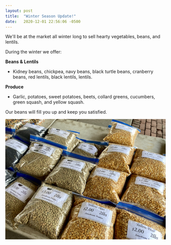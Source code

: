```yaml
---
layout: post
title:  "Winter Season Update!"
date:   2020-12-01 22:56:06 -0500
---
```


We'll be at the market all winter long to sell hearty vegetables, beans, and lentils.

During the winter we offer:

**Beans & Lentils**

* Kidney beans, chickpea, navy beans, black turtle beans, cranberry beans, red lentils, black lentils, lentils.

**Produce**

* Garlic, potatoes, sweet potatoes, beets, collard greens, cucumbers, green squash, and yellow squash.


Our beans will fill you up and keep you satisfied.

![JonesBrooks Produce - Assorted Dried Beans and Lentils](/assets/images/jonesbrooks-produce-beans.jpeg)
